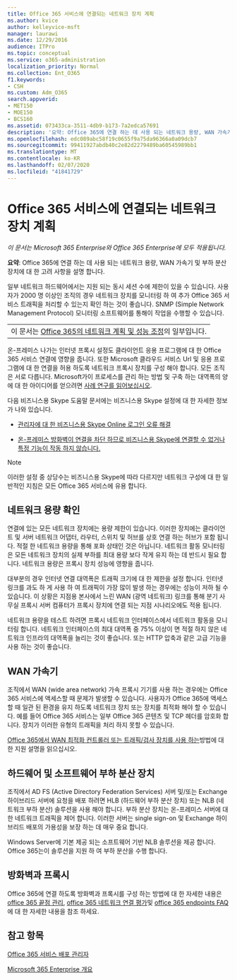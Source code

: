 ```yaml
---
title: Office 365 서비스에 연결되는 네트워크 장치 계획
ms.author: kvice
author: kelleyvice-msft
manager: laurawi
ms.date: 12/29/2016
audience: ITPro
ms.topic: conceptual
ms.service: o365-administration
localization_priority: Normal
ms.collection: Ent_O365
f1.keywords:
- CSH
ms.custom: Adm_O365
search.appverid:
- MET150
- MOE150
- BCS160
ms.assetid: 073433ca-3511-4db9-b173-7a2edca57691
description: '요약: Office 365에 연결 하는 데 사용 되는 네트워크 용량, WAN 가속기 및 부하 분산 장치에 대 한 고려 사항을 설명 합니다.'
ms.openlocfilehash: edc089abc58f19c0655f9a75da96366a0a09dcb7
ms.sourcegitcommit: 99411927abdb40c2e82d2279489ba60545989bb1
ms.translationtype: MT
ms.contentlocale: ko-KR
ms.lasthandoff: 02/07/2020
ms.locfileid: "41841729"
---
```

# <a name="plan-for-network-devices-that-connect-to-office-365-services"></a>Office 365 서비스에 연결되는 네트워크 장치 계획

*이 문서는 Microsoft 365 Enterprise와 Office 365 Enterprise에 모두 적용됩니다.*
  
**요약**: Office 365에 연결 하는 데 사용 되는 네트워크 용량, WAN 가속기 및 부하 분산 장치에 대 한 고려 사항을 설명 합니다.

일부 네트워크 하드웨어에서는 지원 되는 동시 세션 수에 제한이 있을 수 있습니다. 사용자가 2000 명 이상인 조직의 경우 네트워크 장치를 모니터링 하 여 추가 Office 365 서비스 트래픽을 처리할 수 있는지 확인 하는 것이 좋습니다. SNMP (Simple Network Management Protocol) 모니터링 소프트웨어를 통해이 작업을 수행할 수 있습니다.

||
|:-----|
| 이 문서는 [Office 365의 네트워크 계획 및 성능 조정](https://aka.ms/tune)의 일부입니다.|

온-프레미스 나가는 인터넷 프록시 설정도 클라이언트 응용 프로그램에 대 한 Office 365 서비스 연결에 영향을 줍니다. 또한 Microsoft 클라우드 서비스 Url 및 응용 프로그램에 대 한 연결을 허용 하도록 네트워크 프록시 장치를 구성 해야 합니다. 모든 조직은 서로 다릅니다. Microsoft가이 프로세스를 관리 하는 방법 및 구축 하는 대역폭의 양에 대 한 아이디어를 얻으려면 [사례 연구를 읽어보십시오](https://www.microsoft.com/itshowcase/Article/Content/631/Optimizing-network-performance-for-Microsoft-Office-365).
  
다음 비즈니스용 Skype 도움말 문서에는 비즈니스용 Skype 설정에 대 한 자세한 정보가 나와 있습니다.
  
- [관리자에 대 한 비즈니스용 Skype Online 로그인 오류 해결](https://docs.microsoft.com/skypeforbusiness/set-up-skype-for-business-online/troubleshooting-sign-in-errors-for-admins)

- [온-프레미스 방화벽이 연결을 차단 하므로 비즈니스용 Skype에 연결할 수 없거나 특정 기능이 작동 하지 않습니다.](https://go.microsoft.com/fwlink/p/?LinkID=243625)

> [!NOTE]
> 이러한 설정 중 상당수는 비즈니스용 Skype에 따라 다르지만 네트워크 구성에 대 한 일반적인 지침은 모든 Office 365 서비스에 유용 합니다.
  
## <a name="determining-network-capacity"></a>네트워크 용량 확인

연결에 있는 모든 네트워크 장치에는 용량 제한이 있습니다. 이러한 장치에는 클라이언트 및 서버 네트워크 어댑터, 라우터, 스위치 및 허브를 상호 연결 하는 허브가 포함 됩니다. 적절 한 네트워크 용량을 통해 포화 상태인 것은 아닙니다. 네트워크 활동 모니터링은 모든 네트워크 장치의 실제 부하를 최대 용량 보다 작게 유지 하는 데 반드시 필요 합니다. 네트워크 용량은 프록시 장치 성능에 영향을 줍니다.
  
대부분의 경우 인터넷 연결 대역폭은 트래픽 크기에 대 한 제한을 설정 합니다. 인터넷 링크를 과도 하 게 사용 하 여 트래픽이 가장 많이 발생 하는 경우에는 성능이 저하 될 수 있습니다. 이 상황은 지점용 본사에서 느린 WAN (광역 네트워크) 링크를 통해 분기 사무실 프록시 서버 컴퓨터가 프록시 장치에 연결 되는 지점 시나리오에도 적용 됩니다.
  
네트워크 용량을 테스트 하려면 프록시 네트워크 인터페이스에서 네트워크 활동을 모니터링 합니다. 네트워크 인터페이스의 최대 대역폭 중 75% 이상이 면 적절 하지 않은 네트워크 인프라의 대역폭을 늘리는 것이 좋습니다. 또는 HTTP 압축과 같은 고급 기능을 사용 하는 것이 좋습니다.
  
## <a name="wan-accelerators"></a>WAN 가속기

조직에서 WAN (wide area network) 가속 프록시 기기를 사용 하는 경우에는 Office 365 서비스에 액세스할 때 문제가 발생할 수 있습니다. 사용자가 Office 365에 액세스할 때 일관 된 환경을 유지 하도록 네트워크 장치 또는 장치를 최적화 해야 할 수 있습니다. 예를 들어 Office 365 서비스는 일부 Office 365 콘텐츠 및 TCP 헤더를 암호화 합니다. 장치가 이러한 유형의 트래픽을 처리 하지 못할 수 있습니다.
  
[Office 365에서 WAN 최적화 컨트롤러 또는 트래픽/검사 장치를 사용 하는](https://support.microsoft.com/kb/2690045)방법에 대 한 지원 설명을 읽으십시오.
  
## <a name="hardware-and-software-load-balancing-devices"></a>하드웨어 및 소프트웨어 부하 분산 장치

조직에서 AD FS (Active Directory Federation Services) 서버 및/또는 Exchange 하이브리드 서버에 요청을 배포 하려면 HLB (하드웨어 부하 분산 장치) 또는 NLB (네트워크 부하 분산) 솔루션을 사용 해야 합니다. 부하 분산 장치는 온-프레미스 서버에 대 한 네트워크 트래픽을 제어 합니다. 이러한 서버는 single sign-on 및 Exchange 하이브리드 배포의 가용성을 보장 하는 데 매우 중요 합니다.
  
Windows Server에 기본 제공 되는 소프트웨어 기반 NLB 솔루션을 제공 합니다. Office 365는이 솔루션을 지원 하 여 부하 분산을 수행 합니다.
  
## <a name="firewalls-and-proxies"></a>방화벽과 프록시

Office 365에 연결 하도록 방화벽과 프록시를 구성 하는 방법에 대 한 자세한 내용은 [office 365 끝점 관리](https://support.office.com/article/99cab9d4-ef59-4207-9f2b-3728eb46bf9a), [office 365 네트워크 연결 평가](assessing-network-connectivity.md)및 [office 365 endpoints FAQ](https://support.office.com/article/d4088321-1c89-4b96-9c99-54c75cae2e6d) 에 대 한 자세한 내용을 참조 하세요.
  
## <a name="see-also"></a>참고 항목

[Office 365 서비스 배포 관리자](deployment-advisors-for-office-365.md)

[Microsoft 365 Enterprise 개요](https://docs.microsoft.com/microsoft-365/enterprise/microsoft-365-overview)
